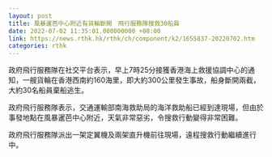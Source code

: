 ```yaml
---
layout: post
title: 風暴暹芭中心附近有貨輪斷開　飛行服務隊搜救30船員
date: 2022-07-02 11:35:01.000000000 +08:00
link: https://news.rthk.hk/rthk/ch/component/k2/1655837-20220702.htm
categories: rthk
---
```


政府飛行服務隊在社交平台表示，早上7時25分接獲香港海上救援協調中心的通知，一艘貨輪在香港西南約160海里，即大約300公里發生事故，船身斷開兩截，大約30名船員棄船逃生。

政府飛行服務隊表示，交通運輸部南海救助局的海洋救助船已經到達現場，但由於事發地點在風暴暹芭中心附近，天氣非常惡劣，令搜救行動變得非常困難。

政府飛行服務隊派出一架定翼機及兩架直升機前往現場，遠程搜救行動繼續進行中。
